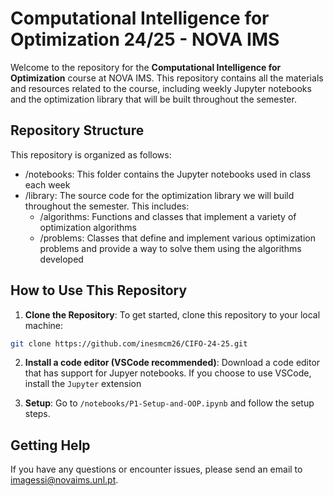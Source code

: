 # Computational Intelligence for Optimization 24/25 - NOVA IMS

Welcome to the repository for the **Computational Intelligence for Optimization** course at NOVA IMS. This repository contains all the materials and resources related to the course, including weekly Jupyter notebooks and the optimization library that will be built throughout the semester.

## Repository Structure
This repository is organized as follows:

- /notebooks: This folder contains the Jupyter notebooks used in class each week
- /library: The source code for the optimization library we will build throughout the semester. This includes:
   - /algorithms: Functions and classes that implement a variety of optimization algorithms
   - /problems: Classes that define and implement various optimization problems and provide a way to solve them using the algorithms developed

## How to Use This Repository
1. **Clone the Repository**: To get started, clone this repository to your local machine:

```bash
git clone https://github.com/inesmcm26/CIFO-24-25.git
```

2. **Install a code editor (VSCode recommended)**: Download a code editor that has support for Jupyer notebooks. If you choose to use VSCode, install the `Jupyter` extension

3. **Setup**: Go to `/notebooks/P1-Setup-and-OOP.ipynb` and follow the setup steps.

## Getting Help
If you have any questions or encounter issues, please send an email to imagessi@novaims.unl.pt.
